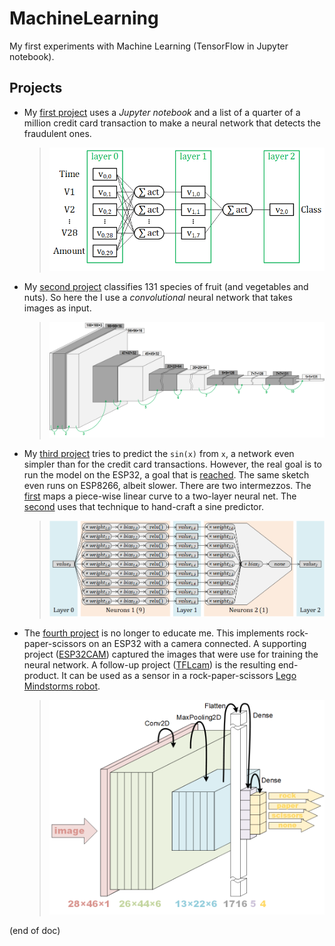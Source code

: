 # MachineLearning
My first experiments with Machine Learning (TensorFlow in Jupyter notebook).

## Projects

- My [first project](creditcard/ML1CreditCard.ipynb) uses a _Jupyter notebook_ and a list of a quarter of a million credit card transaction 
  to make a neural network that detects the fraudulent ones.

  > ![creditcard](creditcard/nn-creditcard-alt.png)

- My [second project](fruitfind/fruitfind.ipynb) classifies 131 species of fruit (and vegetables and nuts).
  So here the I use a _convolutional_ neural network that takes images as input.

  > ![fruitfind](fruitfind/funnel.png)

- My [third project](sine/sine.ipynb) tries to predict the `sin(x)` from `x`, a network even simpler than for the credit card transactions. 
  However, the real goal is to run the model on the ESP32, a goal that is [reached](sine/sine32). The same sketch even runs on ESP8266, albeit slower.
  There are two intermezzos. The [first](sine/piecewise-linear.ipynb) maps a piece-wise linear curve to a two-layer neural net.
  The [second](piecewise-sine.ipynb) uses that technique to hand-craft a sine predictor.
  
  > ![sine](sine/model1.png)

- The [fourth project](rock-paper-scissors/rock-paper-scissors.ipynb) is no longer to educate me.
  This implements rock-paper-scissors on an ESP32 with a camera connected. 
  A supporting project ([ESP32CAM](https://github.com/maarten-pennings/esp32cam/tree/main/rock-paper-scissors)) 
  captured the images that were use for training the neural network.
  A follow-up project ([TFLcam](https://github.com/maarten-pennings/TFLcam)) is the resulting end-product.
  It can be used as a sensor in a rock-paper-scissors [Lego Mindstorms robot](https://www.youtube.com/watch?v=sf4MbvWIKFw).

  > ![rock-paper-scissors](rock-paper-scissors/model.png)
  
(end of doc)
